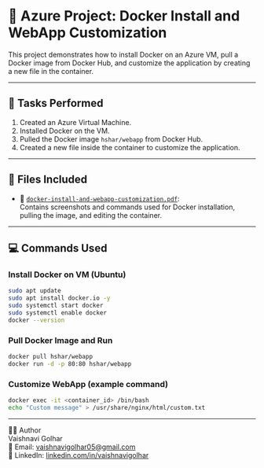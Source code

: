 # 📘 Azure Project: Docker Install and WebApp Customization

This project demonstrates how to install Docker on an Azure VM, pull a Docker image from Docker Hub, and customize the application by creating a new file in the container.

---

## 📝 Tasks Performed

1. Created an Azure Virtual Machine.
2. Installed Docker on the VM.
3. Pulled the Docker image `hshar/webapp` from Docker Hub.
4. Created a new file inside the container to customize the application.

---

## 📂 Files Included

- 📄 [`docker-install-and-webapp-customization.pdf`](./docker-install-and-webapp-customization.pdf):  
  Contains screenshots and commands used for Docker installation, pulling the image, and editing the container.

---

## 💻 Commands Used

### Install Docker on VM (Ubuntu)
```bash
sudo apt update
sudo apt install docker.io -y
sudo systemctl start docker
sudo systemctl enable docker
docker --version
```

### Pull Docker Image and Run
```bash
docker pull hshar/webapp
docker run -d -p 80:80 hshar/webapp
```

### Customize WebApp (example command)
```bash
docker exec -it <container_id> /bin/bash
echo "Custom message" > /usr/share/nginx/html/custom.txt
```

---

👩‍💻 Author  
Vaishnavi Golhar  
📧 Email: vaishnavigolhar05@gmail.com  
🔗 LinkedIn: [linkedin.com/in/vaishnavigolhar](https://www.linkedin.com/in/vaishnavigolhar)


